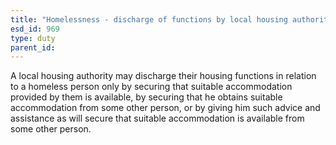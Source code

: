 ```yaml
---
title: "Homelessness - discharge of functions by local housing authorities"
esd_id: 969
type: duty
parent_id:  
---
```


A local housing authority may discharge their housing functions in relation to a homeless person only by securing that suitable accommodation provided by them is available, by securing that he obtains suitable accommodation from some other person, or by giving him such advice and assistance as will secure that suitable accommodation is available from some other person.

